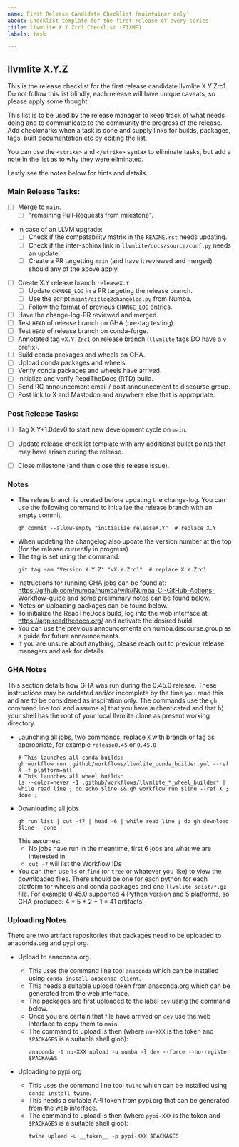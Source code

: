 ```yaml
---
name: First Release Candidate Checklist (maintainer only)
about: Checklist template for the first release of every series
title: llvmlite X.Y.Zrc1 Checklist (FIXME)
labels: task

---
```


## llvmlite X.Y.Z

This is the release checklist for the first release candidate llvmlite
X.Y.Zrc1. Do not follow this list blindly, each release will have unique
caveats, so please apply some thought.

This list is to be used by the release manager to keep track of what needs
doing and to communicate to the community the progress of the release. Add
checkmarks when a task is done and supply links for builds, packages, tags,
built documentation etc by editing the list.

You can use the `<strike>` and `</strike>` syntax to eliminate tasks, but add a
note in the list as to why they were eliminated.

Lastly see the notes below for hints and details.

### Main Release Tasks:

* [ ] Merge to `main`.
    * [ ] "remaining Pull-Requests from milestone".
* In case of an LLVM upgrade:
    * [ ] Check if the compatability matrix in the `README.rst` needs updating.
    * [ ] Check if the inter-sphinx link in `llvmlite/docs/source/conf.py`
          needs an update.
    * [ ] Create a PR targetting `main` (and have it reviewed and merged)
          should any of the above apply.
* [ ] Create X.Y release branch `releaseX.Y`
    * [ ] Update `CHANGE_LOG` in a PR targeting the release branch.
    * [ ] Use the script `maint/gitlog2changelog.py` from Numba.
    * [ ] Follow the format of previous `CHANGE_LOG` entries.
* [ ] Have the change-log-PR reviewed and merged.
* [ ] Test `HEAD` of release branch on GHA (pre-tag testing).
* [ ] Test `HEAD` of release branch on conda-forge.
* [ ] Annotated tag `vX.Y.Zrc1` on release branch (`llvmlite` tags DO have a `v` prefix).
* [ ] Build conda packages and wheels on GHA.
* [ ] Upload conda packages and wheels.
* [ ] Verify conda packages and wheels have arrived.
* [ ] Initialize and verify ReadTheDocs (RTD) build.
* [ ] Send RC announcement email / post announcement to discourse group.
* [ ] Post link to X and Mastodon and anywhere else that is appropriate.

### Post Release Tasks:

* [ ] Tag X.Y+1.0dev0 to start new development cycle on `main`.
* [ ] Update release checklist template with any additional bullet points that
      may have arisen during the release.
* [ ] Close milestone (and then close this release issue).


### Notes

* The releae branch is created before updating the change-log. You can use the
  following command to initialize the release branch with an empty commit.
  ```
  gh commit --allow-empty "initialize releaseX.Y"  # replace X.Y
  ```
* When updating the changelog also update the version number at the top (for
  the release currently in progress)
* The tag is set using the command:
  ```
  git tag -am "Version X.Y.Z" "vX.Y.Zrc1"  # replace X.Y.Zrc1
  ```
* Instructions for running GHA jobs can be found at:
  https://github.com/numba/numba/wiki/Numba-CI-GitHub-Actions-Workflow-guide
  and some preliminary notes can be found below.
* Notes on uploading packages can be found below.
* To initialize the ReadTheDocs build, log into the web interface at
  https://app.readthedocs.org/ and activate the desired build.
* You can use the previous announcements on numba.discourse.group as a guide
  for future announcements.
* If you are unsure about anything, please reach out to previous release
  managers and ask for details.

### GHA Notes

This section details how GHA was run during the 0.45.0 release. These
instructions may be outdated and/or incomplete by the time you read this and
are to be considered as inspiration only. The commands use the `gh` command
line tool and assume a) that you have authenticated and that b) your shell has
the root of your local llvmlite clone as present working directory.

* Launching all jobs, two commands, replace `X` with branch or tag as
  appropriate, for example `release0.45` or `0.45.0`
  ```
  # This launches all conda builds:
  gh workflow run .github/workflows/llvmlite_conda_builder.yml --ref X -f platform=all
  # This launches all wheel builds:
  ls --color=never -1 .github/workflows/llvmlite_*_wheel_builder* | while read line ; do echo $line && gh workflow run $line --ref X ; done ;
  ```
* Downloading all jobs
  ```
  gh run list | cut -f7 | head -6 | while read line ; do gh download $line ; done ;
  ```
  This assumes:
    * No jobs have run in the meantime, first 6 jobs are what we are interested
      in.
    * `cut -7` will list the Workflow IDs
* You can then use `ls` or `find` (or `tree` or whatever you like) to view the
  downloaded files. There should be one for each python for each platform for
  wheels and conda packages and one `llvmlite-sdist/*.gz` file. For example
  0.45.0 supported 4 Python version and 5 platforms, so GHA produced:
  4 * 5 * 2 + 1 = 41 artifacts.

### Uploading Notes

There are two artifact repositories that packages need to be uploaded to
anaconda.org and pypi.org.

* Upload to anaconda.org.
  * This uses the command line tool `anaconda` which can be installed using
    `conda install anaconda-client`.
  * This needs a suitable upload token from anaconda.org which can be generated
    from the web interface.
  * The packages are first uploaded to the label `dev` using the command below.
  * Once you are certain that file have arrived on `dev` use the web interface
    to copy them to `main`.
  * The command to upload is then (where `nu-XXX` is the token and `$PACKAGES`
    is a suitable shell glob):
    ```
    anaconda -t nu-XXX upload -u numba -l dev --force --no-register $PACKAGES
    ```

* Uploading to pypi.org
  * This uses the command line tool `twine` which can be installed using `conda
    install twine`.
  * This needs a suitable API token from pypi.org that can be generated from
    the web interface.
  * The command to upload is then (where `pypi-XXX` is the token and `$PACKAGES`
    is a suitable shell glob):
    ```
    twine upload -u __token__ -p pypi-XXX $PACKAGES
    ```
